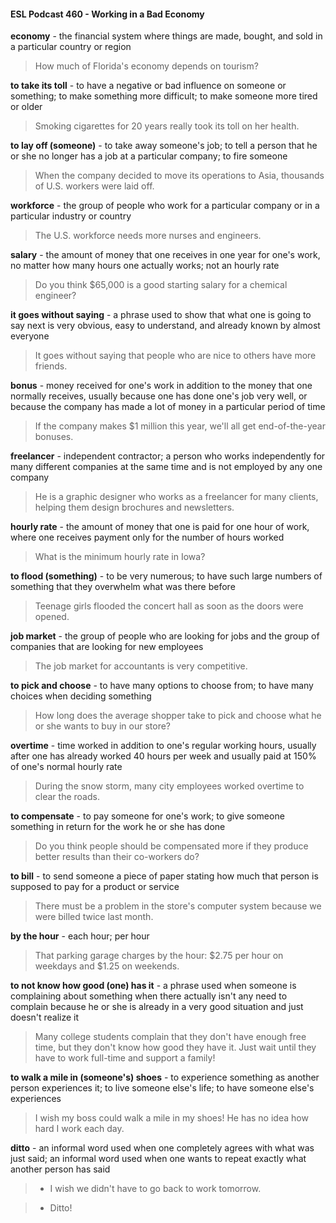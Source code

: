 #### ESL Podcast 460 - Working in a Bad Economy

**economy** - the financial system where things are made, bought, and sold in a
particular country or region

> How much of Florida's economy depends on tourism?

**to take its toll** - to have a negative or bad influence on someone or something;
to make something more difficult; to make someone more tired or older

> Smoking cigarettes for 20 years really took its toll on her health.

**to lay off (someone)** - to take away someone's job; to tell a person that he or
she no longer has a job at a particular company; to fire someone

> When the company decided to move its operations to Asia, thousands of U.S.
workers were laid off.

**workforce** - the group of people who work for a particular company or in a
particular industry or country

> The U.S. workforce needs more nurses and engineers.

**salary** - the amount of money that one receives in one year for one's work, no
matter how many hours one actually works; not an hourly rate

> Do you think $65,000 is a good starting salary for a chemical engineer?

**it goes without saying** - a phrase used to show that what one is going to say
next is very obvious, easy to understand, and already known by almost everyone

> It goes without saying that people who are nice to others have more friends.

**bonus** - money received for one's work in addition to the money that one
normally receives, usually because one has done one's job very well, or because
the company has made a lot of money in a particular period of time

> If the company makes $1 million this year, we'll all get end-of-the-year bonuses.

**freelancer** - independent contractor; a person who works independently for
many different companies at the same time and is not employed by any one
company

> He is a graphic designer who works as a freelancer for many clients, helping
them design brochures and newsletters.

**hourly rate** - the amount of money that one is paid for one hour of work, where
one receives payment only for the number of hours worked

> What is the minimum hourly rate in Iowa?

**to flood (something)** - to be very numerous; to have such large numbers of
something that they overwhelm what was there before

> Teenage girls flooded the concert hall as soon as the doors were opened.

**job market** - the group of people who are looking for jobs and the group of
companies that are looking for new employees

> The job market for accountants is very competitive.

**to pick and choose** - to have many options to choose from; to have many
choices when deciding something

> How long does the average shopper take to pick and choose what he or she
wants to buy in our store?

**overtime** - time worked in addition to one's regular working hours, usually after
one has already worked 40 hours per week and usually paid at 150% of one's
normal hourly rate

> During the snow storm, many city employees worked overtime to clear the
roads.

**to compensate** - to pay someone for one's work; to give someone something in
return for the work he or she has done

> Do you think people should be compensated more if they produce better results
than their co-workers do?

**to bill** - to send someone a piece of paper stating how much that person is
supposed to pay for a product or service

> There must be a problem in the store's computer system because we were
billed twice last month.

**by the hour** - each hour; per hour

> That parking garage charges by the hour: $2.75 per hour on weekdays and
$1.25 on weekends.

**to not know how good (one) has it** - a phrase used when someone is
complaining about something when there actually isn't any need to complain
because he or she is already in a very good situation and just doesn't realize it

> Many college students complain that they don't have enough free time, but they
don't know how good they have it. Just wait until they have to work full-time and
support a family!

**to walk a mile in (someone's) shoes** - to experience something as another
person experiences it; to live someone else's life; to have someone else's
experiences

> I wish my boss could walk a mile in my shoes! He has no idea how hard I work
each day.

**ditto** - an informal word used when one completely agrees with what was just
said; an informal word used when one wants to repeat exactly what another
person has said

> - I wish we didn't have to go back to work tomorrow.

> - Ditto!


